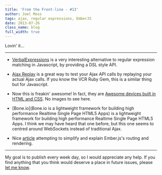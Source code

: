 ```yaml
---
title: 'From the Front-line - #13'
author: Joel Moss
tags: ajax, regular expressions, EmberJS
date: 2013-07-26
class_name: blog
full_width: true
---
```


Lovin' it...

---

 - [VerbalExpressions](VerbalExpressions) is a very interesting alternative to regular expression matching in Javascript, by providing a DSL style API.

 - [Ajax Replay](http://mbradshawabs.github.io/ajaxreplay/) is a great way to test your Ajax API calls by replaying your actual Ajax calls. If you know the VCR Ruby Gem, this is a similar thing but for Javascript.

 - Now this is freakin' awesome! In fact, they are [Awesome devices built in HTML and CSS](http://labs.jaredhardy.com/minimal-devices/). No images to see here.

- [Bone.io](Bone.io is a lightweight framework for building high performance Realtime Single Page HTML5 Apps) is a lightweight framework for building high performance Realtime Single Page HTML5 Apps. I think we may have heard that one before, but this one seems to centred around WebSockets instead of traditional Ajax.

 - Nice [article](http://matthewlehner.net/ember-js-routing-and-views) attempting to simplify and explain Ember.js's routing and rendering.

---

My goal is to publish every week day, so I would appreciate any help. If you find anything that you think would deserve a place in future issues, please [let me know](mailto:jmoss@codio.com).